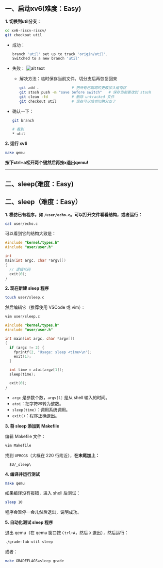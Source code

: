
## 一、启动xv6(难度：Easy)

**1. 切换到util分支：**

```bash
cd xv6-riscv-riscv/
git checkout util
```

- 成功：
    ```bash
    branch 'util' set up to track 'origin/util'.
    Switched to a new branch 'util'
    ```

- 失败：
![alt text](lab1-assert/image.png)

  - 解决方法：临时保存当前文件，切分支后再恢复回来
    ```bash
    git add .               # 把所有已跟踪的更改加入缓存区
    git stash push -m "save before switch"   # 保存当前更改到 stash
    git clean -fd           # 删除 untracked 文件
    git checkout util       # 现在可以成功切换分支了
    ```
- 确认一下：

    ```bash
    git branch
    ```
    ```bash
    # 看到
    * util
    ```

**2. 运行 xv6**

```bash
make qemu
```
**按下ctrl+a松开两个键然后再按x退出qemu!**

---

## 二、sleep(难度：Easy)


## 二、sleep（难度：Easy）

**1. 模仿已有程序，如 `/user/echo.c`。可以打开文件看看结构，或者运行：**

```bash
cat user/echo.c
```

可以看到它的结构大致是：

```c
#include "kernel/types.h"
#include "user/user.h"

int
main(int argc, char *argv[])
{
  // 逻辑代码
  exit(0);
}
```

**2. 现在新建 sleep 程序**

```bash
touch user/sleep.c
```

然后编辑它（推荐使用 VSCode 或 vim）：

```bash
vim user/sleep.c
```

```c
#include "kernel/types.h"
#include "user/user.h"

int main(int argc, char *argv[])
{
  if (argc != 2) {
    fprintf(2, "Usage: sleep <time>\n");
    exit(1);
  }

  int time = atoi(argv[1]);
  sleep(time);

  exit(0);
}
```

- `argc` 是参数个数，`argv[1]` 是从 shell 输入的时间。
- `atoi`：把字符串转为整数。
- `sleep(time)`：调用系统调用。
- `exit()`：程序正确退出。
    

**3. 将 sleep 添加到 Makefile**

编辑 Makefile 文件：

```bash
vim Makefile
```

找到 `UPROGS`（大概在 220 行附近），**在末尾加上：**

```make
  $U/_sleep\
```

**4. 编译并运行测试**

```bash
make qemu
```

如果编译没有报错，进入 shell 后测试：

```bash
sleep 10
```

程序会暂停一会儿然后退出，说明成功。

**5. 自动化测试 sleep 程序**

退出 qemu（在 qemu 窗口按 `Ctrl+A`，然后 `X` 退出），然后运行：

```bash
./grade-lab-util sleep
```

或者：

```bash
make GRADEFLAGS=sleep grade
```

